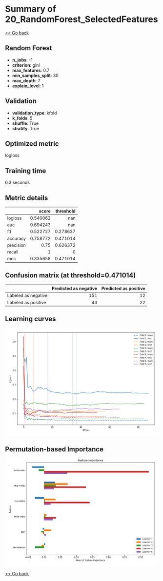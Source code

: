 # Summary of 20_RandomForest_SelectedFeatures

[<< Go back](../README.md)


## Random Forest
- **n_jobs**: -1
- **criterion**: gini
- **max_features**: 0.7
- **min_samples_split**: 30
- **max_depth**: 7
- **explain_level**: 1

## Validation
 - **validation_type**: kfold
 - **k_folds**: 5
 - **shuffle**: True
 - **stratify**: True

## Optimized metric
logloss

## Training time

6.3 seconds

## Metric details
|           |    score |   threshold |
|:----------|---------:|------------:|
| logloss   | 0.540062 |  nan        |
| auc       | 0.694243 |  nan        |
| f1        | 0.522727 |    0.278637 |
| accuracy  | 0.758772 |    0.471014 |
| precision | 0.75     |    0.626372 |
| recall    | 1        |    0        |
| mcc       | 0.335658 |    0.471014 |


## Confusion matrix (at threshold=0.471014)
|                     |   Predicted as negative |   Predicted as positive |
|:--------------------|------------------------:|------------------------:|
| Labeled as negative |                     151 |                      12 |
| Labeled as positive |                      43 |                      22 |

## Learning curves
![Learning curves](learning_curves.png)

## Permutation-based Importance
![Permutation-based Importance](permutation_importance.png)

[<< Go back](../README.md)

